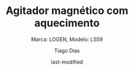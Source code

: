 ---
title: Agitador magnético com aquecimento
subtitle: "Marca: LOGEN, Modelo: LS59"
status: "Ativo"
procedimento: PEQ-002
image: fotos/002.jpg
categories: 
    - Agitação
    - Aquecimento
author: Tiago Dias
date: last-modified
date-format: DD/MM/YYYY
lang: pt-br
---